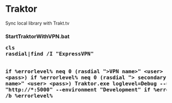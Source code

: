# Traktor
Sync local library with Trakt.tv

<h3>StartTraktorWithVPN.bat
  <pre>cls
rasdial|find /I "ExpressVPN"

if %errorlevel% neq 0 (rasdial "&gt;VPN name&gt;" &lt;user&gt; &lt;pass&gt;)
if %errorlevel% neq 0 (rasdial "&gt; secondary VPN name&gt;" &lt;user&gt; &lt;pass&gt;)
Traktor.exe loglevel=Debug --urls "http://*:5000" --environment "Development"
if %errorlevel% neq 0 exit /b %errorlevel%</pre>
